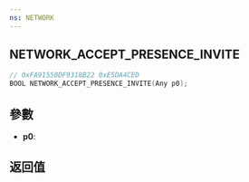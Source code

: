 ```yaml
---
ns: NETWORK
---
```

## NETWORK_ACCEPT_PRESENCE_INVITE

```c
// 0xFA91550DF9318B22 0xE5DA4CED
BOOL NETWORK_ACCEPT_PRESENCE_INVITE(Any p0);
```


## 參數
* **p0**: 

## 返回值
